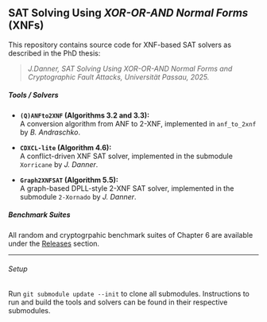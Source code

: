## SAT Solving Using _XOR-OR-AND Normal Forms_ (XNFs)

This repository contains source code for XNF-based SAT solvers as described in the PhD thesis:  
> *J.Danner, *_SAT Solving Using XOR-OR-AND Normal Forms and Cryptographic Fault Attacks_*, Universität Passau, 2025.*

##### Tools / Solvers

- **`(Q)ANFto2XNF` (Algorithms 3.2 and 3.3):**  
  A conversion algorithm from ANF to 2-XNF, implemented in `anf_to_2xnf` by _B. Andraschko_.

- **`CDXCL-lite` (Algorithm 4.6):**  
  A conflict-driven XNF SAT solver, implemented in the submodule `Xorricane` by _J. Danner_.

- **`Graph2XNFSAT` (Algorithm 5.5):**  
  A graph-based DPLL-style 2-XNF SAT solver, implemented in the submodule `2-Xornado` by _J. Danner_.

##### Benchmark Suites

All random and cryptogrpahic benchmark suites of Chapter 6 are available under the [Releases](../../releases) section.

---

###### Setup

Run `git submodule update --init` to clone all submodules. Instructions to run and build the tools and solvers can be found in their respective submodules.
